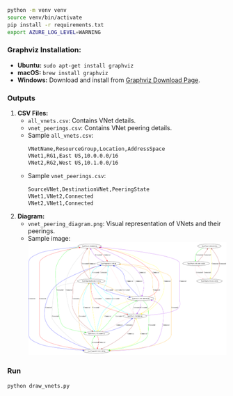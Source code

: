 ```sh
python -m venv venv
source venv/bin/activate 
pip install -r requirements.txt
export AZURE_LOG_LEVEL=WARNING
```

### Graphviz Installation:
- **Ubuntu:** `sudo apt-get install graphviz`
- **macOS:** `brew install graphviz`
- **Windows:** Download and install from [Graphviz Download Page](https://graphviz.org/download/).

### Outputs
1. **CSV Files:**
    - `all_vnets.csv`: Contains VNet details.
    - `vnet_peerings.csv`: Contains VNet peering details.
    - Sample `all_vnets.csv`:
      ```csv
      VNetName,ResourceGroup,Location,AddressSpace
      VNet1,RG1,East US,10.0.0.0/16
      VNet2,RG2,West US,10.1.0.0/16
      ```
    - Sample `vnet_peerings.csv`:
      ```csv
      SourceVNet,DestinationVNet,PeeringState
      VNet1,VNet2,Connected
      VNet2,VNet1,Connected
      ```
2. **Diagram:**
    - `vnet_peering_diagram.png`: Visual representation of VNets and their peerings.
    - Sample image:
      ![VNet Peering Diagram](vnet_peering_diagram.png)

### Run
```sh
python draw_vnets.py
```